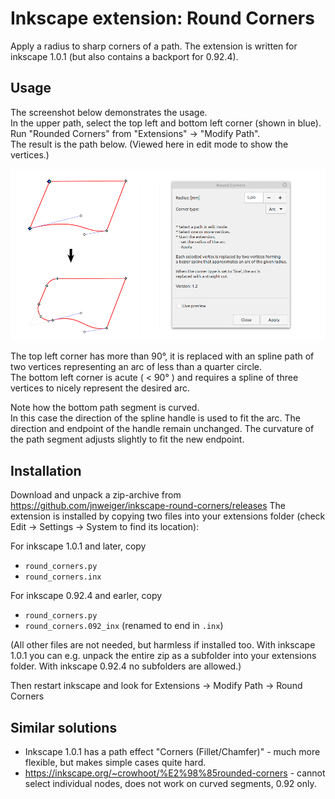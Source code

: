 # Inkscape extension: Round Corners
Apply a radius to sharp corners of a path.
The extension is written for inkscape 1.0.1 (but also contains a backport for 0.92.4).

## Usage
The screenshot below demonstrates the usage.<br>
In the upper path, select the top left and bottom left corner (shown in blue).<br>
Run "Rounded Corners" from "Extensions" -> "Modify Path".<br>
The result is the path below. (Viewed here in edit mode to show the vertices.)

[![screenshot](doc/slanted_rect.png)](https://github.com/jnweiger/inkscape-round-corners/releases)


The top left corner has more than 90°, it is replaced with an spline path of two vertices representing an arc of less than a quarter circle.<br>
The bottom left corner is acute ( < 90° ) and requires a spline of three vertices to nicely represent the desired arc.

Note how the bottom path segment is curved.<br>
In this case the direction of the spline handle is used to fit the arc. The direction and endpoint of the handle remain unchanged.
The curvature of the path segment adjusts slightly to fit the new endpoint.

## Installation

Download and unpack a zip-archive from https://github.com/jnweiger/inkscape-round-corners/releases
The extension is installed by copying two files into your extensions folder (check Edit -> Settings -> System to find its location):

For inkscape 1.0.1 and later, copy
* `round_corners.py`
* `round_corners.inx`

For inkscape 0.92.4 and earler, copy
* `round_corners.py`
* `round_corners.092_inx` (renamed to end in `.inx`)

(All other files are not needed, but harmless if installed too.
With inkscape 1.0.1 you can e.g. unpack the entire zip as a subfolder into your extensions folder.
With inkscape 0.92.4 no subfolders are allowed.)

Then restart inkscape and look for Extensions -> Modify Path -> Round Corners

## Similar solutions

* Inkscape 1.0.1 has a path effect "Corners (Fillet/Chamfer)" - much more flexible, but makes simple cases quite hard.
* https://inkscape.org/~crowhoot/%E2%98%85rounded-corners - cannot select individual nodes, does not work on curved segments, 0.92 only.

